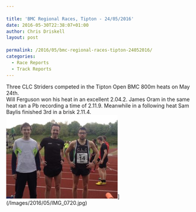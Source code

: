 ```yaml
---

title: 'BMC Regional Races, Tipton - 24/05/2016'
date: 2016-05-30T22:38:07+01:00
author: Chris Driskell
layout: post

permalink: /2016/05/bmc-regional-races-tipton-24052016/
categories:
  - Race Reports
  - Track Reports
---
```

Three CLC Striders competed in the Tipton Open BMC 800m heats on May 24th.  
Will Ferguson won his heat in an excellent 2.04.2. James Oram in the same heat ran a Pb recording a time of 2.11.9. Meanwhile in a following heat Sam Baylis finished 3rd in a brisk 2.11.4.  
<img src="/Images/2016/05/IMG_0720-300x225.jpg" alt="IMG_0720"  />](/Images/2016/05/IMG_0720.jpg)
